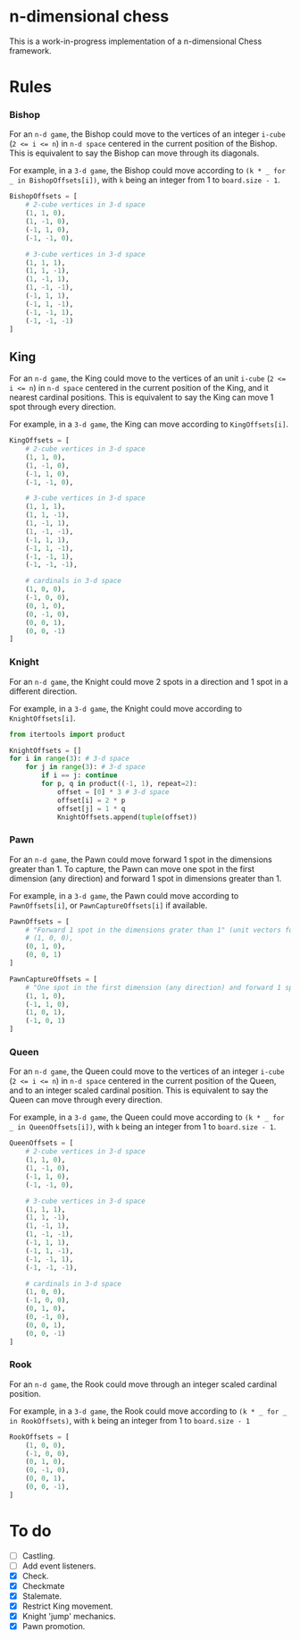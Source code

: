 # n-dimensional chess

This is a work-in-progress implementation of a n-dimensional Chess framework.

# Rules

### Bishop

For an `n-d game`, the Bishop could move to the vertices of an integer `i-cube` (`2 <= i <= n`) in `n-d space` centered in the current position of the Bishop. This is equivalent to say the Bishop can move through its diagonals.

For example, in a `3-d game`, the Bishop could move according to `(k * _ for _ in BishopOffsets[i])`, with `k` being an integer from 1 to `board.size - 1`.

```python
BishopOffsets = [
    # 2-cube vertices in 3-d space
    (1, 1, 0),
    (1, -1, 0),
    (-1, 1, 0),
    (-1, -1, 0),

    # 3-cube vertices in 3-d space
    (1, 1, 1),
    (1, 1, -1),
    (1, -1, 1),
    (1, -1, -1),
    (-1, 1, 1),
    (-1, 1, -1),
    (-1, -1, 1),
    (-1, -1, -1)
]
```

## King

For an `n-d game`, the King could move to the vertices of an unit `i-cube` (`2 <= i <= n`) in `n-d space` centered in the current position of the King, and it nearest cardinal positions. This is equivalent to say the King can move 1 spot through every direction.

For example, in a `3-d game`, the King can move according to `KingOffsets[i]`.

```python
KingOffsets = [
    # 2-cube vertices in 3-d space
    (1, 1, 0),
    (1, -1, 0),
    (-1, 1, 0),
    (-1, -1, 0),

    # 3-cube vertices in 3-d space
    (1, 1, 1),
    (1, 1, -1),
    (1, -1, 1),
    (1, -1, -1),
    (-1, 1, 1),
    (-1, 1, -1),
    (-1, -1, 1),
    (-1, -1, -1),

    # cardinals in 3-d space
    (1, 0, 0),
    (-1, 0, 0),
    (0, 1, 0),
    (0, -1, 0),
    (0, 0, 1),
    (0, 0, -1)
]
```

### Knight

For an `n-d game`, the Knight could move 2 spots in a direction and 1 spot in a different direction.

For example, in a `3-d game`, the Knight could move according to `KnightOffsets[i]`.

```python
from itertools import product

KnightOffsets = []
for i in range(3): # 3-d space
    for j in range(3): # 3-d space
        if i == j: continue
        for p, q in product((-1, 1), repeat=2):
            offset = [0] * 3 # 3-d space
            offset[i] = 2 * p
            offset[j] = 1 * q
            KnightOffsets.append(tuple(offset))
```

### Pawn

For an `n-d game`, the Pawn could move forward 1 spot in the dimensions greater than 1. To capture, the Pawn can move one spot in the first dimension (any direction) and forward 1 spot in dimensions greater than 1.

For example, in a `3-d game`, the Pawn could move according to `PawnOffsets[i]`, or `PawnCaptureOffsets[i]` if available.

```python
PawnOffsets = [
    # "Forward 1 spot in the dimensions grater than 1" (unit vectors for dimensions grater than 1)
    # (1, 0, 0),
    (0, 1, 0),
    (0, 0, 1)
]

PawnCaptureOffsets = [
    # "One spot in the first dimension (any direction) and forward 1 spot in the dimensions greater than 1"
    (1, 1, 0),
    (-1, 1, 0),
    (1, 0, 1),
    (-1, 0, 1)
]
```

### Queen

For an `n-d game`, the Queen could move to the vertices of an integer `i-cube` (`2 <= i <= n`) in `n-d space` centered in the current position of the Queen, and to an integer scaled cardinal position. This is equivalent to say the Queen can move through every direction.

For example, in a `3-d game`, the Queen could move according to `(k * _ for _ in QueenOffsets[i])`, with `k` being an integer from 1 to `board.size - 1`.


```python
QueenOffsets = [
    # 2-cube vertices in 3-d space
    (1, 1, 0),
    (1, -1, 0),
    (-1, 1, 0),
    (-1, -1, 0),

    # 3-cube vertices in 3-d space
    (1, 1, 1),
    (1, 1, -1),
    (1, -1, 1),
    (1, -1, -1),
    (-1, 1, 1),
    (-1, 1, -1),
    (-1, -1, 1),
    (-1, -1, -1),

    # cardinals in 3-d space
    (1, 0, 0),
    (-1, 0, 0),
    (0, 1, 0),
    (0, -1, 0),
    (0, 0, 1),
    (0, 0, -1)
]
```

### Rook

For an `n-d game`, the Rook could move through an integer scaled cardinal position. 

For example, in a `3-d game`, the Rook could move according to `(k * _ for _ in RookOffsets)`, with `k` being an integer from 1 to `board.size - 1`

```python
RookOffsets = [
    (1, 0, 0),
    (-1, 0, 0),
    (0, 1, 0),
    (0, -1, 0),
    (0, 0, 1),
    (0, 0, -1),
]
```

# To do

- [ ] Castling.
- [ ] Add event listeners.
- [x] Check.
- [x] Checkmate
- [x] Stalemate.
- [x] Restrict King movement.
- [x] Knight 'jump' mechanics.
- [x] Pawn promotion.

